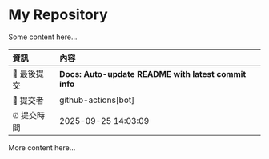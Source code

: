 # My Repository

Some content here...

<!-- BEGIN ACTIVITY -->
| 資訊 | 內容 |
| :--- | :--- |
| 📜 最後提交 | **Docs: Auto-update README with latest commit info** |
| 👤 提交者 | github-actions[bot] |
| ⏰ 提交時間 | 2025-09-25 14:03:09  |
<!-- END ACTIVITY -->

More content here...

